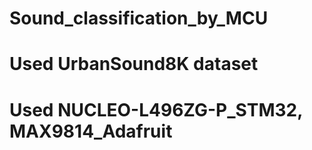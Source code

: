 # Sound_classification_by_MCU
# Used UrbanSound8K dataset
# Used NUCLEO-L496ZG-P_STM32, MAX9814_Adafruit

